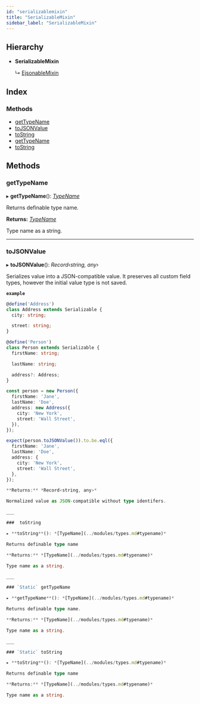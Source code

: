 ```yaml
---
id: "serializablemixin"
title: "SerializableMixin"
sidebar_label: "SerializableMixin"
---
```


## Hierarchy

* **SerializableMixin**

  ↳ [EjsonableMixin](ejsonablemixin.md)

## Index

### Methods

* [getTypeName](serializablemixin.md#gettypename)
* [toJSONValue](serializablemixin.md#tojsonvalue)
* [toString](serializablemixin.md#tostring)
* [getTypeName](serializablemixin.md#static-gettypename)
* [toString](serializablemixin.md#static-tostring)

## Methods

###  getTypeName

▸ **getTypeName**(): *[TypeName](../modules/types.md#typename)*

Returns definable type name.

**Returns:** *[TypeName](../modules/types.md#typename)*

Type name as a string.

___

###  toJSONValue

▸ **toJSONValue**(): *Record‹string, any›*

Serializes value into a JSON-compatible value. It preserves all custom
field types, however the initial value type is not saved.

**`example`** 
```ts
@define('Address')
class Address extends Serializable {
  city: string;

  street: string;
}

@define('Person')
class Person extends Serializable {
  firstName: string;

  lastName: string;

  address?: Address;
}

const person = new Person({
  firstName: 'Jane',
  lastName: 'Doe',
  address: new Address({
    city: 'New York',
    street: 'Wall Street',
  }),
});

expect(person.toJSONValue()).to.be.eql({
  firstName: 'Jane',
  lastName: 'Doe',
  address: {
    city: 'New York',
    street: 'Wall Street',
  },
});

**Returns:** *Record‹string, any›*

Normalized value as JSON-compatible without type identifers.

___

###  toString

▸ **toString**(): *[TypeName](../modules/types.md#typename)*

Returns definable type name

**Returns:** *[TypeName](../modules/types.md#typename)*

Type name as a string.

___

### `Static` getTypeName

▸ **getTypeName**(): *[TypeName](../modules/types.md#typename)*

Returns definable type name.

**Returns:** *[TypeName](../modules/types.md#typename)*

Type name as a string.

___

### `Static` toString

▸ **toString**(): *[TypeName](../modules/types.md#typename)*

Returns definable type name

**Returns:** *[TypeName](../modules/types.md#typename)*

Type name as a string.
